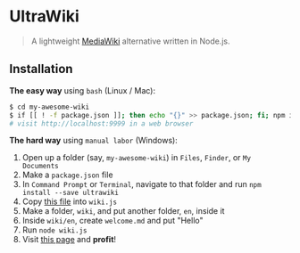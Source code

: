 # UltraWiki
> A lightweight [MediaWiki](https://github.com/wikimedia/mediawiki) alternative written in Node.js.

## Installation
**The easy way** using `bash` (Linux / Mac):
```sh
$ cd my-awesome-wiki
$ if [[ ! -f package.json ]]; then echo "{}" >> package.json; fi; npm install --save ultrawiki && mkdir wiki && curl -fsSL https://github.com/nanalan/ultrawiki/raw/master/example.js >> wiki.js && mkdir wiki && mkdir wiki/en && echo "# Welcome to [{{wiki.name}}](/)!" >> wiki/en/welcome.md && node wiki.js
# visit http://localhost:9999 in a web browser
```

**The hard way** using `manual labor` (Windows):  
1. Open up a folder (say, `my-awesome-wiki`) in `Files`, `Finder`, or `My Documents`
2. Make a `package.json` file
3. In `Command Prompt` or `Terminal`, navigate to that folder and run `npm install --save ultrawiki`
4. Copy [this file](https://raw.githubusercontent.com/nanalan/ultrawiki/master/example.js) into `wiki.js`
5. Make a folder, `wiki`, and put another folder, `en`, inside it
6. Inside `wiki/en`, create `welcome.md` and put "Hello"
7. Run `node wiki.js`
8. Visit [this page](http:/localhost:9999) and **profit**!
